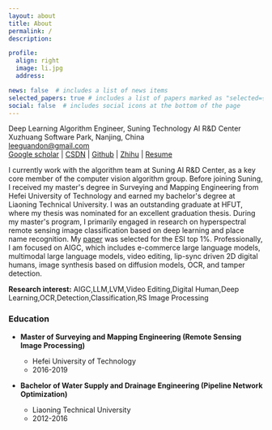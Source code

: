 ```yaml
---
layout: about
title: About
permalink: /
description: 

profile:
  align: right
  image: li.jpg
  address: 

news: false  # includes a list of news items
selected_papers: true # includes a list of papers marked as "selected={true}"
social: false  # includes social icons at the bottom of the page
---
```


Deep Learning Algorithm Engineer, Suning Technology AI R&D Center <br>
Xuzhuang Software Park, Nanjing, China<br>
leeguandon@gmail.com<br>
[Google scholar](https://scholar.google.com/citations?user=on_b6MMAAAAJ) | [CSDN](https://blog.csdn.net/u012193416) | [Github](https://github.com/leeguandong) | [Zhihu](https://www.zhihu.com/people/li-xin-52-81) | [Resume]() 

I currently work with the algorithm team at Suning AI R&D Center, as a key core member of the computer vision algorithm group. Before joining Suning, I received my master's degree in Surveying and Mapping Engineering from Hefei University of Technology and earned my bachelor's degree at Liaoning Technical University. I was an outstanding graduate at HFUT, where my thesis was nominated for an excellent graduation thesis. During my master's program, I primarily engaged in research on hyperspectral remote sensing image classification based on deep learning and place name recognition. My [paper](https://ieeexplore.ieee.org/abstract/document/8784389/) was selected for the ESI top 1%. Professionally, I am focused on AIGC, which includes e-commerce large language models, multimodal large language models, video editing, lip-sync driven 2D digital humans, image synthesis based on diffusion models, OCR, and tamper detection.

**Research interest:** AIGC,LLM,LVM,Video Editing,Digital Human,Deep Learning,OCR,Detection,Classification,RS Image Processing

### Education

- **Master of Surveying and Mapping Engineering (Remote Sensing Image Processing)**
  - Hefei University of Technology
  - 2016-2019

- **Bachelor of Water Supply and Drainage Engineering (Pipeline Network Optimization)**
  - Liaoning Technical University 
  - 2012-2016
